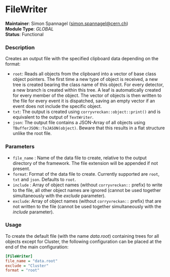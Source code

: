 # FileWriter
**Maintainer**: Simon Spannagel (<simon.spannagel@cern.ch>)  
**Module Type**: *GLOBAL*  
**Status**: Functional

### Description
Creates an output file with the specified clipboard data depending on the format:
* `root`: Reads all objects from the clipboard into a vector of base class object pointers. The first time a new type of object is received, a new tree is created bearing the class name of this object. For every detector, a new branch is created within this tree. A leaf is automatically created for every member of the object. The vector of objects is then written to the file for every event it is dispatched, saving an empty vector if an event does not include the specific object.
* `txt`: The output is created using  `corryvreckan::object::print()` and is equivalent to the output of  `TextWriter`.
* `json`: The output file contains a JSON-Array of all objects using `TBufferJSON::ToJASON(object)`. Beware that this results in a flat structure unlike the root file.

### Parameters
* `file_name` : Name of the data file to create, relative to the output directory of the framework. The file extension will be appended if not present.
* `format`: Format of the data file to create. Currently supported are `root`, `txt` and `json`. Defaults to `root`.
* `include` : Array of object names (without `corryvreckan::` prefix) to write to the file, all other object names are ignored (cannot be used together simultaneously with the *exclude* parameter).
* `exclude`: Array of object names (without `corryvreckan::` prefix) that are not written to the file  (cannot be used together simultaneously with the *include* parameter).

### Usage
To create the default file (with the name *data.root*) containing trees for all objects except for Cluster, the following configuration can be placed at the end of the main configuration:

```ini
[FileWriter]
file_name = "data.root"
exclude = "Cluster"
format = "root"
```
